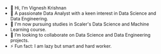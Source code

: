 - 👋 Hi, I’m Vignesh Krishnan
- 👀 A passionate Data Analyst with a keen interest in Data Science and Data Engineering.
- 🌱 I'm now pursuing studies in Scaler's Data Science and Machine Learning course.
- 💞️ I’m looking to collaborate on Data Science and Data Engineering projects.
- ⚡ Fun fact: I am lazy but smart and hard worker.

<!---
vigumkn/vigumkn is a ✨ special ✨ repository because its `README.md` (this file) appears on your GitHub profile.
You can click the Preview link to take a look at your changes.
--->
